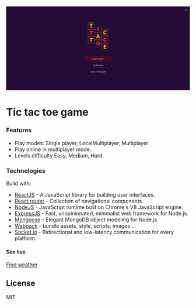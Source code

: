 ![alt text](https://github.com/jurekledzinski/tic-tac-toe-frontend/blob/media/images/Tictactoe.png?raw=true)

# Tic tac toe game

### Features

- Play modes: Single player, LocalMultiplayer, Multiplayer
- Play online in multiplayer mode.
- Levels difficulty Easy, Medium, Hard.

### Technologies

Build with:

- [ReactJS](https://reactjs.org/) - A JavaScript library for building user interfaces.
- [React router](https://reactrouter.com/) - Collection of navigational components.
- [NodeJS](https://nodejs.org/en/) - JavaScript runtime built on Chrome's V8 JavaScript engine.
- [ExpressJS](https://expressjs.com/) - Fast, unopinionated, minimalist web framework for Node.js.
- [Mongoose](https://mongoosejs.com/) - Elegant MongoDB object modeling for Node.js.
- [Webpack](https://webpack.js.org/) - bundle assets, style, scripts, images ...
- [Socket.io](https://socket.io/) - Bidirectional and low-latency communication for every platform.

#### See live

[Find weather](https://hungry-tesla-ef1a08.netlify.app)

## License

MIT

